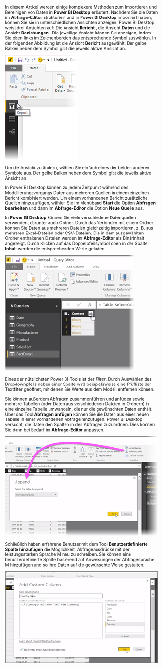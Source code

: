 In diesem Artikel werden einige komplexere Methoden zum Importieren und Bereinigen von Daten in **Power BI Desktop** erläutert. Nachdem Sie die Daten im **Abfrage-Editor** strukturiert und in **Power BI Desktop** importiert haben, können Sie sie in unterschiedlichen Ansichten anzeigen. Power BI Desktop weist drei Ansichten auf: Die Ansicht **Bericht** , die Ansicht **Daten** und die Ansicht **Beziehungen** . Die jeweilige Ansicht können Sie anzeigen, indem Sie oben links im Zeichenbereich das entsprechende Symbol auswählen. In der folgenden Abbildung ist die Ansicht **Bericht** ausgewählt. Der gelbe Balken neben dem Symbol gibt die jeweils aktive Ansicht an.

![](media/1-4-advanced-data-sources-and-transformation/1-4_1.png)

Um die Ansicht zu ändern, wählen Sie einfach eines der beiden anderen Symbole aus. Der gelbe Balken neben dem Symbol gibt die jeweils aktive Ansicht an.

In Power BI Desktop können zu jedem Zeitpunkt während des Modellierungsvorgangs Daten aus mehreren Quellen in einem einzelnen Bericht kombiniert werden. Um einem vorhandenen Bericht zusätzliche Quellen hinzuzufügen, wählen Sie im Menüband **Start** die Option **Abfragen bearbeiten** und dann im **Abfrage-Editor** die Option **Neue Quelle** aus.

In **Power BI Desktop** können Sie viele verschiedene Datenquellen verwenden, darunter auch Ordner. Durch das Verbinden mit einem Ordner können Sie Daten aus mehreren Dateien gleichzeitig importieren, z. B. aus mehreren Excel-Dateien oder CSV-Dateien. Die in dem ausgewählten Ordner enthaltenen Dateien werden im **Abfrage-Editor** als Binärinhalt angezeigt. Durch Klicken auf das Doppelpfeilsymbol oben in der Spalte **Inhalt** werden die entsprechenden Werte geladen.

![](media/1-4-advanced-data-sources-and-transformation/1-4_2.png)

Eines der nützlichsten Power BI-Tools ist der *Filter*. Durch Auswählen des Dropdownpfeils neben einer Spalte wird beispielsweise eine Prüfliste der Textfilter geöffnet, mit denen Sie Werte aus dem Modell entfernen können.

Sie können außerdem Abfragen zusammenführen und anfügen sowie mehrere Tabellen (oder Daten aus verschiedenen Dateien in Ordnern) in eine einzelne Tabelle umwandeln, die nur die gewünschten Daten enthält. Über das Tool **Abfragen anfügen** können Sie die Daten aus einer neuen Tabelle in einer vorhandenen Abfrage hinzufügen. Power BI Desktop versucht, die Daten den Spalten in den Abfragen zuzuordnen. Dies können Sie dann bei Bedarf im **Abfrage-Editor** anpassen.

![](media/1-4-advanced-data-sources-and-transformation/1-4_3.png)

Schließlich haben erfahrene Benutzer mit dem Tool **Benutzerdefinierte Spalte hinzufügen** die Möglichkeit, Abfrageausdrücke mit der leistungsstarken Sprache M neu zu schreiben. Sie können eine benutzerdefinierte Spalte basierend auf Anweisungen der Abfragesprache M hinzufügen und so Ihre Daten auf die gewünschte Weise gestalten.

![](media/1-4-advanced-data-sources-and-transformation/1-4_4.png)

